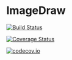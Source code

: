 # ImageDraw

[![Build Status](https://travis-ci.org/mronian/ImageDraw.jl.svg?branch=master)](https://travis-ci.org/mronian/ImageDraw.jl)

[![Coverage Status](https://coveralls.io/repos/mronian/ImageDraw.jl/badge.svg?branch=master&service=github)](https://coveralls.io/github/mronian/ImageDraw.jl?branch=master)

[![codecov.io](http://codecov.io/github/mronian/ImageDraw.jl/coverage.svg?branch=master)](http://codecov.io/github/mronian/ImageDraw.jl?branch=master)
